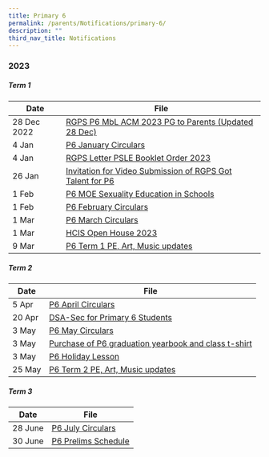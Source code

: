 ```yaml
---
title: Primary 6
permalink: /parents/Notifications/primary-6/
description: ""
third_nav_title: Notifications
---
```

### **2023**

##### Term 1

| Date| File | 
| -------- | -------- | 
| 28 Dec 2022|[RGPS P6 MbL ACM 2023 PG to Parents (Updated 28 Dec)](/files/Notification%202023/P6/RGPS%20P6%20MbL%20ACM%202023%20PG%20to%20Parents%20(Updated%2028%20Dec).pdf)|
|4 Jan|[P6 January Circulars](/files/Notification%202023/P6/rgps_n23_p6_005_p6%20january%20circulars.pdf)
|4 Jan|[RGPS Letter PSLE Booklet Order 2023](/files/Notification%202023/P6/RGPS%20Letter%20PSLE%20Booklet%20Order%202023.pdf)|
|26 Jan|[Invitation for Video Submission of RGPS Got Talent for P6](/files/Notification%202023/P6/RGPS_N23_P6_008_Term%201%202023_Invitation%20for%20Video%20Submission%20of%20RGPS%20Got%20Talent%20for%20P6.pdf)|
|1 Feb|[P6 MOE Sexuality Education in Schools](/files/Notification%202023/P6/2023%20PG_P6_MOE%20Sexuality%20Education%20in%20Schools.pdf)|
|1 Feb|[P6 February Circulars](/files/Notification%202023/P6/RGPS_N23_P6_009_P6%20February%20Circulars.pdf)|
|1 Mar|[P6 March Circulars](/files/Notification%202023/P6/RGPS_N23_P6_013_P6%20March%20Circulars.pdf)|
|1 Mar|[HCIS Open House 2023](/files/Notification%202023/P6/HCIS%20Open%20House%202023.pdf)|
|9 Mar|[P6 Term 1 PE, Art, Music updates](/files/Notification%202023/P6/Term%201%20P6%20update.pdf)

##### Term 2

| Date| File | 
| -------- | -------- | 
|5 Apr|[P6 April Circulars](/files/Notification%202023/P6/rgps_n23_p6_017_p6%20april%20circulars.pdf)|
|20 Apr|[DSA-Sec for Primary 6 Students](/files/Notification%202023/P6/annex%20a%20info%20sheet%20on%202023%20dsa-sec%20for%20primary%206%20students.pdf)|
|3 May|[P6 May Circulars](/files/Notification%202023/P6/rgps_n23_p6_019_p6%20may%20circulars.pdf)|
|3 May|[Purchase of P6 graduation yearbook and class t-shirt](/files/Notification%202023/P6/purchase%20of%20p6%20graduation%20yearbook%20and%20class%20t-shirt%202023.pdf)|
|3  May|[P6 Holiday Lesson](/files/Notification%202023/P6/p6%20holiday%20lessons%202023.pdf)|
|25 May|[P6 Term 2 PE, Art, Music updates](/files/Notification%202023/P6/p6%20pam%20updates%20term%202.pdf)|

##### Term 3

| Date| File | 
| -------- | -------- | 
|28 June|[P6 July Circulars](/files/Notification%202023/P6/rgps_n23_p6_026.pdf)|
|30 June|[P6 Prelims Schedule](/files/Notification%202023/P6/rgps_n23_p6_025%20p6%20prelims%20schedule%202023.pdf)